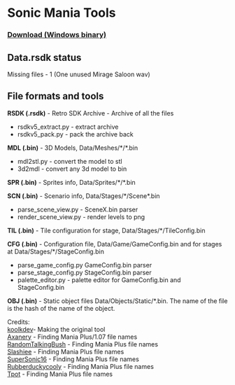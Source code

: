 # Sonic Mania Tools

### [Download (Windows binary)](https://github.com/Axanery/rsdkv5_extract_plus/releases)

## Data.rsdk status
Missing files - 1 (One unused Mirage Saloon wav)

## File formats and tools
**RSDK (.rsdk)** - Retro SDK Archive -  Archive of all the files
* rsdkv5_extract.py - extract archive
* rsdkv5_pack.py - pack the archive back

**MDL (.bin)** - 3D Models,  Data/Meshes/\*/\*.bin
* mdl2stl.py - convert the model to stl
* 3d2mdl - convert any 3d model to bin

**SPR (.bin)** - Sprites info, Data/Sprites/\*/\*.bin

**SCN (.bin)** - Scenario info, Data/Stages/\*/Scene\*.bin
* parse_scene_view.py - SceneX.bin parser
* render_scene_view.py - render levels to png

**TIL (.bin)** - Tile configuration for stage, Data/Stages/\*/TileConfig.bin

**CFG (.bin)** - Configuration file, Data/Game/GameConfig.bin and for stages at Data/Stages/\*/StageConfig.bin
* parse_game_config.py GameConfig.bin parser
* parse_stage_config.py StageConfig.bin parser
* palette_editor.py - palette editor for GameConfig.bin and StageConfig.bin

**OBJ (.bin)** - Static object files Data/Objects/Static/\*.bin. The name of the file is the hash of the name of the object.

Credits:  
[koolkdev](https://github.com/koolkdev)- Making the original tool  
[Axanery](https://youtube.com/c/Axanery) - Finding Mania Plus/1.07 file names  
[RandomTalkingBush](https://twitter.com/RandomTBush) - Finding Mania Plus file names  
[Slashiee](https://twitter.com/Slashiee_) - Finding Mania Plus file names  
[SuperSonic16](https://github.com/thesupersonic16) - Finding Mania Plus file names  
[Rubberduckycooly](https://twitter.com/Rubberduckcooly) - Finding Mania Plus file names  
[Tpot](https://github.com/Tpot-SSL) - Finding Mania Plus file names

